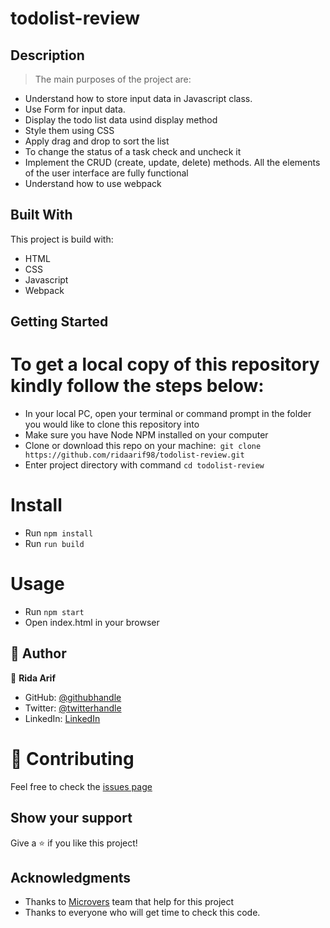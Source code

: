 # todolist-review

## Description

> The main purposes of the project are:

- Understand how to store input data in Javascript class.
- Use Form for input data.
- Display the todo list data usind display method
- Style them using CSS
- Apply drag and drop to sort the list
- To change the status of a task check and uncheck it
- Implement the CRUD (create, update, delete) methods. All the elements of the user interface are fully functional
- Understand how to use webpack


## Built With

This project is build with:

- HTML
- CSS
- Javascript
- Webpack

## Getting Started

# To get a local copy of this repository kindly follow the steps below:

- In your local PC, open your terminal or command prompt in the folder you would like to clone this repository into
- Make sure you have Node NPM installed on your computer
-  Clone or download this repo on your machine:` git clone https://github.com/ridaarif98/todolist-review.git`
- Enter project directory with command `cd todolist-review`

# Install 

- Run `npm install`
- Run `run build` 

# Usage 

- Run `npm start`
- Open index.html in your browser


## 👤 Author

👤 **Rida Arif**
- GitHub: [@githubhandle](https://github.com/ridaarif98)
- Twitter: [@twitterhandle](https://twitter.com/Rida29984906)
- LinkedIn: [LinkedIn](https://www.linkedin.com/in/rida-arif-90945520b/)

# :handshake: Contributing

Feel free to check the [issues page](https://github.com/ridaarif98/todolist-review/issues)

## Show your support

Give a :star: if you like this project!

## Acknowledgments

- Thanks to [Microvers](www.microverse.org) team that help for this project
- Thanks to everyone who will get time to check this code.
